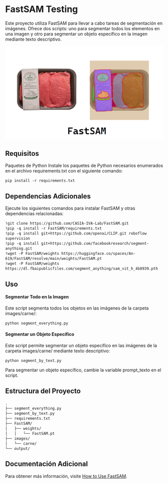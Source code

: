 # FastSAM Testing
Este proyecto utiliza FastSAM para llevar a cabo tareas de segmentación en imágenes. Ofrece dos scripts: uno para segmentar todos los elementos en una imagen y otro para segmentar un objeto específico en la imagen mediante texto descriptivo.

![Ejemplo de Segmentación](images/capture.png)

## Requisitos
Paquetes de Python
Instale los paquetes de Python necesarios enumerados en el archivo requirements.txt con el siguiente comando:

```
pip install -r requirements.txt
```

## Dependencias Adicionales
Ejecute los siguientes comandos para instalar FastSAM y otras dependencias relacionadas:

```
!git clone https://github.com/CASIA-IVA-Lab/FastSAM.git
!pip -q install -r FastSAM/requirements.txt
!pip -q install git+https://github.com/openai/CLIP.git roboflow supervision
!pip -q install git+https://github.com/facebookresearch/segment-anything.git
!wget -P FastSAM/weights https://huggingface.co/spaces/An-619/FastSAM/resolve/main/weights/FastSAM.pt
!wget -P FastSAM/weights https://dl.fbaipublicfiles.com/segment_anything/sam_vit_h_4b8939.pth
```

## Uso
#### Segmentar Todo en la Imagen
Este script segmenta todos los objetos en las imágenes de la carpeta images/carne/:

```
python segment_everything.py
```

#### Segmentar un Objeto Específico
Este script permite segmentar un objeto específico en las imágenes de la carpeta images/carne/ mediante texto descriptivo:

```
python segment_by_text.py
```
Para segmentar un objeto específico, cambie la variable prompt_texto en el script.

## Estructura del Proyecto

```
.
├── segment_everything.py
├── segment_by_text.py
├── requirements.txt
├── FastSAM/
│   ├── weights/
│   │   └── FastSAM.pt
├── images/
│   └── carne/
└── output/
```

## Documentación Adicional
Para obtener más información, visite [How to Use FastSAM](https://blog.roboflow.com/how-to-use-fastsam/).

